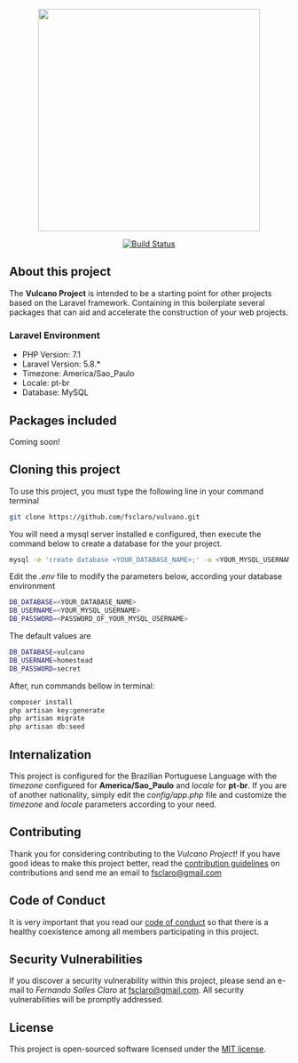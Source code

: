 <p align="center"><img src="https://github.com/fsclaro/Vulcano/blob/master/public/img/logos/project_logo.png" width="400px"></p>

<p align="center">
<a href="https://travis-ci.org/fsclaro/Vulcan.svg?branch=master"><img src="https://travis-ci.org/fsclaro/Vulcan.svg?branch=master" alt="Build Status"></a>
</p>

## About this project

The **Vulcano Project** is intended to be a starting point for other projects based on the Laravel framework. Containing in this boilerplate several packages that can aid and accelerate the construction of your web projects.

### Laravel Environment

- PHP Version: 7.1
- Laravel Version: 5.8.*
- Timezone: America/Sao_Paulo
- Locale: pt-br
- Database: MySQL

## Packages included

Coming soon!

## Cloning this project

To use this project, you must type the following line in your command terminal
```bash
git clone https://github.com/fsclaro/vulvano.git
```

You will need a mysql server installed e configured, then execute the command below to create a database for the your project.
```bash
mysql -e 'create database <YOUR_DATABASE_NAME>;' -u <YOUR_MYSQL_USERNAME> -p
```

Edit the *.env* file to modify the parameters below, according your database environment
```bash
DB_DATABASE=<YOUR_DATABASE_NAME>
DB_USERNAME=<YOUR_MYSQL_USERNAME>
DB_PASSWORD=<PASSWORD_OF_YOUR_MYSQL_USERNAME>
```

The default values are
```bash
DB_DATABASE=vulcano
DB_USERNAME=homestead
DB_PASSWORD=secret
```

After, run commands bellow in terminal:
```bash
composer install
php artisan key:generate
php artisan migrate
php artisan db:seed
```

## Internalization

This project is configured for the Brazilian Portuguese Language with the *timezone* configured for **America/Sao_Paulo** and *locale* for **pt-br**. If you are of another nationality, simply edit the *config/app.php* file and customize the *timezone* and *locale* parameters according to your need.


## Contributing

Thank you for considering contributing to the *Vulcano Project*! If you have good ideas to make this project better, read the [contribution guidelines](https://github.com/fsclaro/vulcano/blob/master/_docs/CONTRIBUTING.md) on contributions and send me an email to [fsclaro@gmail.com](mailto:fsclaro@gmail.com)

## Code of Conduct

It is very important that you read our [code of conduct](https://github.com/fsclaro/vulcano/blob/master/_docs/CODE_OF_CONDUCT.md) so that there is a healthy coexistence among all members participating in this project.

## Security Vulnerabilities

If you discover a security vulnerability within this project, please send an e-mail to _*Fernando Salles Claro*_ at [fsclaro@gmail.com](mailto:fsclaro@gmail.com). All security vulnerabilities will be promptly addressed.

## License

This project is open-sourced software licensed under the [MIT license](https://github.com/fsclaro/vulcano/blob/master/_docs/LICENSE.md).
